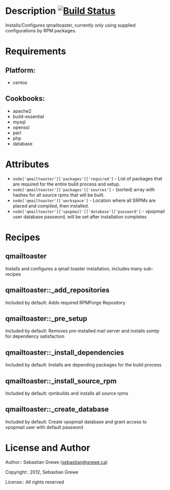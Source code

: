 

Description  [![Build Status](https://travis-ci.org/TheSerapher/chef-qmailtoaster.png)](https://travis-ci.org/TheSerapher/chef-qmailtoaster)
===========

Installs/Configures qmailtoaster, currently only using supplied configurations by RPM packages.

Requirements
============

## Platform:

* centos

## Cookbooks:

* apache2
* build-essential
* mysql
* openssl
* perl
* php
* database

Attributes
==========

* `node['qmailtoaster']['packages']['required']` - List of packages that are required for the entire build process and setup.
* `node['qmailtoaster']['packages']['sources']` - (sorted) array with hashes for all source rpms that will be built.
* `node['qmailtoaster']['workspace']` - Location where all SRPMs are placed and compiled, then installed.
* `node['qmailtoaster']['vpopmail']['database']['password']` - vpopmail user database password, will be set after installation completes

Recipes
=======

## qmailtoaster

Installs and configures a qmail toaster installation, includes many sub-recipes

## qmailtoaster::_add_repositories

Included by default: Adds required RPMForge Repository

## qmailtoaster::_pre_setup

Included by default: Removes pre-installed mail server and installs ssmtp for dependency satisfaction

## qmailtoaster::_install_dependencies

Included by default: Installs are depending packages for the build process

## qmailtoaster::_install_source_rpm

Included by default: rpmbuilds and installs all source rpms

## qmailtoaster::_create_database

Included by default: Create vpopmail database and grant access to vpopmail user with default password


License and Author
==================

Author:: Sebastian Grewe (<sebastian@grewe.ca>)

Copyright:: 2012, Sebastian Grewe

License:: All rights reserved
